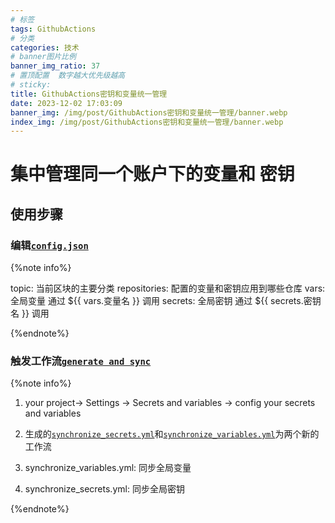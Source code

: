 ```yaml
---
# 标签
tags: GithubActions
# 分类
categories: 技术
# banner图片比例
banner_img_ratio: 37
# 置顶配置  数字越大优先级越高
# sticky:
title: GithubActions密钥和变量统一管理
date: 2023-12-02 17:03:09
banner_img: /img/post/GithubActions密钥和变量统一管理/banner.webp
index_img: /img/post/GithubActions密钥和变量统一管理/banner.webp
---
```


# 集中管理同一个账户下的变量和 密钥

## 使用步骤

### 编辑[`config.json`](https://github.com/nichuanfang/.github/blob/main/config.json)

{%note info%}

topic: 当前区块的主要分类
repositories: 配置的变量和密钥应用到哪些仓库
vars: 全局变量 通过 ${{ vars.变量名  }} 调用
secrets: 全局密钥 通过 ${{ secrets.密钥名 }} 调用

{%endnote%}

### 触发工作流[`generate and sync`](https://github.com/nichuanfang/.github/actions/workflows/main.yml)

{%note info%}

1. your project-> Settings -> Secrets and variables -> config your secrets and variables

2. 生成的[`synchronize_secrets.yml`](https://github.com/nichuanfang/.github/blob/main/.github/workflows/synchronize_secrets.yml)和[`synchronize_variables.yml`](https://github.com/nichuanfang/.github/blob/main/.github/workflows/synchronize_variables.yml)为两个新的工作流

3. synchronize_variables.yml: 同步全局变量

4. synchronize_secrets.yml: 同步全局密钥

{%endnote%}
